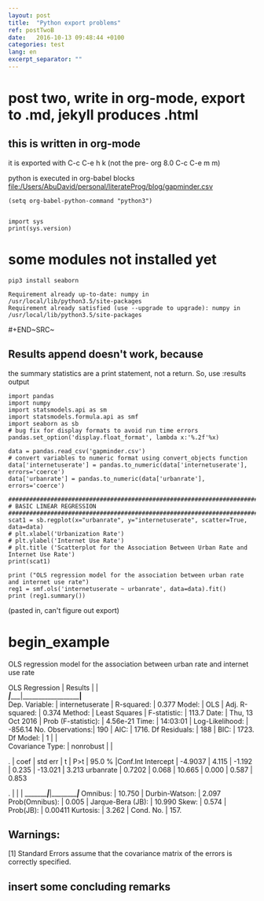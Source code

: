 ```yaml
---
layout: post
title:  "Python export problems"
ref: postTwoB
date:   2016-10-13 09:48:44 +0100
categories: test
lang: en
excerpt_separator: ""
---
```


post two, write in org-mode, export to .md, jekyll produces .html
=================================================================

this is written in org-mode
---------------------------

it is exported with C-c C-e h k (not the pre- org 8.0 C-c C-e m m)

python is executed in org-babel blocks
[file:/Users/AbuDavid/personal/literateProg/blog/gapminder.csv](/Users/AbuDavid/personal/literateProg/blog/gapminder.csv)

``` {.commonlisp}
(setq org-babel-python-command "python3")
```

``` {.python}

import sys
print(sys.version)
```

some modules not installed yet
==============================

``` {.shell}
pip3 install seaborn
```

``` {.example}
Requirement already up-to-date: numpy in /usr/local/lib/python3.5/site-packages
Requirement already satisfied (use --upgrade to upgrade): numpy in /usr/local/lib/python3.5/site-packages
```

\#+END~SRC~

Results append doesn't work, because
------------------------------------

the summary statistics are a print statement, not a return. So, use
:results output

``` {.python}
import pandas
import numpy
import statsmodels.api as sm
import statsmodels.formula.api as smf
import seaborn as sb
# bug fix for display formats to avoid run time errors
pandas.set_option('display.float_format', lambda x:'%.2f'%x)

data = pandas.read_csv('gapminder.csv')
# convert variables to numeric format using convert_objects function
data['internetuserate'] = pandas.to_numeric(data['internetuserate'], errors='coerce')
data['urbanrate'] = pandas.to_numeric(data['urbanrate'], errors='coerce')

############################################################################################
# BASIC LINEAR REGRESSION
############################################################################################
scat1 = sb.regplot(x="urbanrate", y="internetuserate", scatter=True, data=data)
# plt.xlabel('Urbanization Rate')
# plt.ylabel('Internet Use Rate')
# plt.title ('Scatterplot for the Association Between Urban Rate and Internet Use Rate')
print(scat1)

print ("OLS regression model for the association between urban rate and internet use rate")
reg1 = smf.ols('internetuserate ~ urbanrate', data=data).fit()
print (reg1.summary())
```
(pasted in, can't figure out export)

# begin_example
OLS regression model for the association between urban rate and internet use rate

OLS Regression   | Results            |                            |  
_________________|____________________|____________________________|__________                            
Dep. Variable:   |   internetuserate  | R-squared:                 |     0.377
Model:           |                OLS | Adj. R-squared:            |     0.374
Method:          |      Least Squares | F-statistic:               |     113.7
Date:            |   Thu, 13 Oct 2016 | Prob (F-statistic):        |  4.56e-21
Time:            |           14:03:01 | Log-Likelihood:            |   -856.14
No. Observations:|                190 | AIC:                       |     1716.
Df Residuals:    |                188 | BIC:                       |     1723.
Df Model:        |                  1 |                            |          
Covariance Type: |          nonrobust |                            |


.          |   coef   |  std err   |    t     |   P>t    | 95.0  %   |Conf.Int
Intercept  |  -4.9037 |    4.115   | -1.192   |  0.235   |   -13.021 |   3.213
urbanrate  |   0.7202 |    0.068   | 10.665   |  0.000   |     0.587 |   0.853


.                     |               |                       |
______________________|_______________|_______________________|_______________
Omnibus:              |        10.750 | Durbin-Watson:        |          2.097
Prob(Omnibus):        |         0.005 | Jarque-Bera (JB):     |         10.990
Skew:                 |         0.574 | Prob(JB):             |        0.00411
Kurtosis:             |         3.262 | Cond. No.             |           157.

## Warnings:

[1] Standard Errors assume that the covariance matrix of the errors is correctly specified.

insert some concluding remarks
------------------------------
